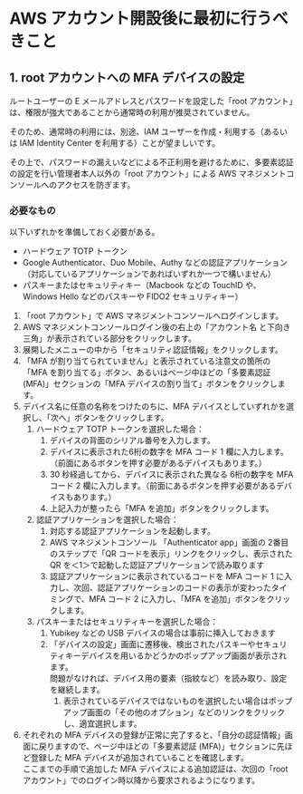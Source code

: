 # AWS アカウント開設後に最初に行うべきこと

## 1. root アカウントへの MFA デバイスの設定

ルートユーザーの E メールアドレスとパスワードを設定した「root アカウント」は、権限が強大であることから通常時の利用が推奨されていません。

そのため、通常時の利用には、別途、IAM ユーザーを作成・利用する（あるいは IAM Identity Center を利用する）ことが望ましいです。

その上で、パスワードの漏えいなどによる不正利用を避けるために、多要素認証の設定を行い管理者本人以外の「root アカウント」による AWS マネジメントコンソールへのアクセスを防ぎます。

### 必要なもの

以下いずれかを準備しておく必要がある。

- ハードウェア TOTP トークン
- Google Authenticator、Duo Mobile、Authy などの認証アプリケーション（対応しているアプリケーションであればいずれか一つで構いません）
- パスキーまたはセキュリティキー（Macbook などの TouchID や、Windows Hello などのパスキーや FIDO2 セキュリティキー）

1. 「root アカウント」で AWS マネジメントコンソールへログインします。
2. AWS マネジメントコンソールログイン後の右上の「アカウント名 と下向き三角」が表示されている部分をクリックします。
3. 展開したメニューの中から「セキュリティ認証情報」をクリックします。
4. 「MFA が割り当てられていません」と表示されている注意文の箇所の「MFA を割り当てる」ボタン、あるいはページ中ほどの「多要素認証 (MFA)」セクションの「MFA デバイスの割り当て」ボタンをクリックします。
5. デバイス名に任意の名称をつけたのちに、MFA デバイスとしていずれかを選択し、「次へ」ボタンをクリックします。
   1. ハードウェア TOTP トークンを選択した場合：
      1. デバイスの背面のシリアル番号を入力します。
      2. デバイスに表示された6桁の数字を MFA コード 1 欄に入力します。（前面にあるボタンを押す必要があるデバイスもあります。）
      3. 30 秒経過してから、デバイスに表示された異なる 6桁の数字を MFA コード 2 欄に入力します。（前面にあるボタンを押す必要があるデバイスもあります。）
      4. 上記入力が整ったら「MFA を追加」ボタンをクリックします。
   2. 認証アプリケーションを選択した場合：
      1. 対応する認証アプリケーションを起動します。
      2. AWS マネジメントコンソール 「Authenticator app」画面の 2番目のステップで「QR コードを表示」リンクをクリックし、表示された QR を＜1＞で起動した認証アプリケーションで読み取ります
      3. 認証アプリケーションに表示されているコードを MFA コード 1 に入力し、次回、認証アプリケーションのコードの表示が変わったタイミングで、MFA コード 2 に入力し、「MFA を追加」ボタンをクリックします。
   3. パスキーまたはセキュリティキーを選択した場合：
      1. Yubikey などの USB デバイスの場合は事前に挿入しておきます
      2. 「デバイスの設定」画面に遷移後、検出されたパスキーやセキュリティキーデバイスを用いるかどうかのポップアップ画面が表示されます。  
         問題がなければ、デバイス用の要素（指紋など）を読み取り、設定を継続します。
         1. 表示されているデバイスではないものを選択したい場合はポップアップ画面の「その他のオプション」などのリンクをクリックし、適宜選択します。
6. それぞれの MFA デバイスの登録が正常に完了すると、「自分の認証情報」画面に戻りますので、ページ中ほどの「多要素認証 (MFA)」セクションに先ほど登録した MFA デバイスが追加されていることを確認します。  
   ここまでの手順で追加した MFA デバイスによる追加認証は、次回の「root アカウント」でのログイン時以降から要求されるようになります。

